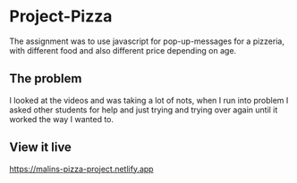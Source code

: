 # Project-Pizza

The assignment was to use javascript for pop-up-messages for a pizzeria, with different food and also different price depending on age. 

## The problem

I looked at the videos and was taking a lot of nots, when I run into problem I asked other students for help and just trying and trying over again until it worked the way I wanted to. 

## View it live

https://malins-pizza-project.netlify.app
